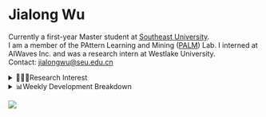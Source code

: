 #  Jialong Wu

Currently a first-year Master student at [Southeast University](https://www.seu.edu.cn/english/).<br>
I am a member of the PAttern Learning and Mining ([PALM](http://palm.seu.edu.cn/home.html)) Lab. I interned at AIWaves Inc. and was a research intern at Westlake University.<br>
Contact: jialongwu@seu.edu.cn
<details><summary>👨🏻‍💻Research Interest</summary>
My current research interests primarily encompass three aspects:

- Exploring the **synergies** between large-scale and small-scale models.
- Investigating the <strong>personalization and interactive</strong> abilities of LLMs.
- Utilizing  <strong>causal inference</strong>  to mitigate bias in conventional NLP tasks.

Recent works:
[Constituency Parsing using LLMs](https://arxiv.org/pdf/2310.19462.pdf), [Agents](https://arxiv.org/pdf/2309.07870.pdf)
</details>

<details><summary>📊Weekly Development Breakdown</summary>

<!--START_SECTION:waka-->

```txt
From: 24 November 2023 - To: 01 December 2023

Total Time: 15 hrs 32 mins

Python       9 hrs 12 mins   ██████████████▓░░░░░░░░░░   59.23 %
Bash         2 hrs 52 mins   ████▓░░░░░░░░░░░░░░░░░░░░   18.53 %
Other        1 hr 11 mins    ██░░░░░░░░░░░░░░░░░░░░░░░   07.65 %
JSON         55 mins         █▒░░░░░░░░░░░░░░░░░░░░░░░   05.95 %
Text         27 mins         ▓░░░░░░░░░░░░░░░░░░░░░░░░   02.94 %
```

<!--END_SECTION:waka-->

[![wakatime](https://wakatime.com/badge/user/c6720b29-9431-4a60-bc9d-e1fb2b6bd65f.svg)](https://wakatime.com/@c6720b29-9431-4a60-bc9d-e1fb2b6bd65f)
</details>

![](https://komarev.com/ghpvc/?username=callanwu)
